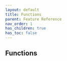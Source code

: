 ```yaml
---
layout: default
title: Functions
parent: Feature Reference
nav_order: 1
has_children: true
has_toc: false
---
```


## Functions

